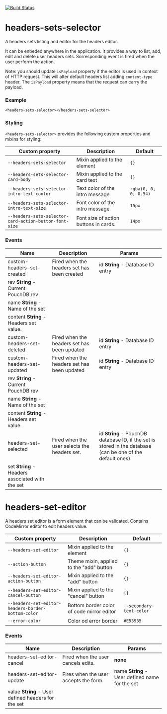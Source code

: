 [![Build Status](https://travis-ci.org/advanced-rest-client/headers-sets-selector.svg?branch=stage)](https://travis-ci.org/advanced-rest-client/headers-sets-selector)  

# headers-sets-selector

A headers sets listing and editor for the headers editor.

It can be enbeded anywhere in the application. It provides a way to
list, add, edit and delete user headers sets. Sorresponding event is fired
when the user perform the action.

Note: you should update `isPayload` property if the editor is used in context
of HTTP request. This will alter default headers list adding `content-type`
header. The `isPayload` property means that the request can carry the payload.

### Example
```
<headers-sets-selector></headers-sets-selector>
```

### Styling
`<headers-sets-selector>` provides the following custom properties and mixins for styling:

Custom property | Description | Default
----------------|-------------|----------
`--headers-sets-selector` | Mixin applied to the element | `{}`
`--headers-sets-selector-card-body` | Mixin applied to the card text | `{}`
`--headers-sets-selector-intro-text-coolor` | Text color of the intro message | `rgba(0, 0, 0, 0.54)`
`--headers-sets-selector-intro-text-size` | Font color of the intro message | `15px`
`--headers-sets-selector-card-action-button-font-size` | Font size of action buttons in cards. | `14px`



### Events
| Name | Description | Params |
| --- | --- | --- |
| custom-headers-set-created | Fired when the headers set has been created | id **String** - Database ID entry |
rev **String** - Current PouchDB rev |
name **String** - Name of the set |
content **String** - Headers set value. |
| custom-headers-set-deleted | Fired when the headers set has been updated | id **String** - Database ID entry |
| custom-headers-set-updated | Fired when the headers set has been updated | id **String** - Database ID entry |
rev **String** - Current PouchDB rev |
name **String** - Name of the set |
content **String** - Headers set value. |
| headers-set-selected | Fired when the user selects the headers set. | id **String** - PouchDB database ID, if the set is stored in the database (can be one of the default ones) |
set **String** - Headers associated with the set |
# headers-set-editor

A headers set editor is a form element that can be validated.
Contains CodeMirror editor to edit headers value.

Custom property | Description | Default
----------------|-------------|----------
`--headers-set-editor` | Mixin applied to the element | `{}`
`--action-button` | Theme mixin, applied to the "add" button | `{}`
`--headers-set-editor-action-button` | Mixin applied to the "add" button | `{}`
`--headers-set-editor-cancel-button` | Mixin applied to the "cancel" button | `{}`
`--headers-set-editor-headers-border-bottom-color` | Bottom border color of code mirror editor | `--secondary-text-color`
`--error-color` | Color od error border | `#E53935`




### Events
| Name | Description | Params |
| --- | --- | --- |
| headers-set-editor-cancel | Fired when the user cancels edits. | __none__ |
| headers-set-editor-update | Fires when the user accepts the form. | name **String** - User defined name for the set |
value **String** - User defined headers for the set |

